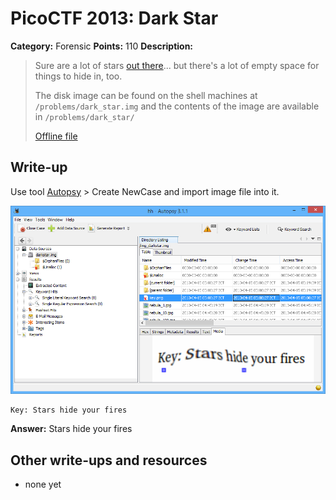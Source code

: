 # PicoCTF 2013: Dark Star

**Category:** Forensic
**Points:** 110
**Description:**

> Sure are a lot of stars [out there](https://2013.picoctf.com/problems/darkstar.img)... but there's a lot of empty space for things to hide in, too.
>
> The disk image can be found on the shell machines at `/problems/dark_star.img` and the contents of the image are available in `/problems/dark_star/`
>
> [Offline file](darkstar.img)

## Write-up

Use tool [Autopsy](http://www.sleuthkit.org/autopsy/) > Create NewCase and import image file into it.

![](solve.png)

```
Key: Stars hide your fires
```

**Answer:** Stars hide your fires

## Other write-ups and resources

* none yet